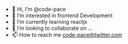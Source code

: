 - 👋 Hi, I’m @code-pace
- 👀 I’m interested in frontend Development
- 🌱 I’m currently learning reactjs
- 💞️ I’m looking to collaborate on ...
- 📫 How to reach me code-pace@twitter.com

<!---
code-pace/code-pace is a ✨ special ✨ repository because its `README.md` (this file) appears on your GitHub profile.
You can click the Preview link to take a look at your changes.
--->
